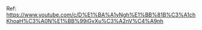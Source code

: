 Ref: https://www.youtube.com/c/D%E1%BA%A1yNgh%E1%BB%81B%C3%A1chKhoaH%C3%A0N%E1%BB%99iGvXu%C3%A2nV%C4%A9nh